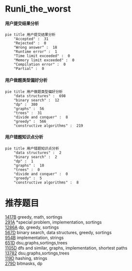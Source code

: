 # Runli_the_worst

<!-- tabs:start -->



#### **用户提交结果分析**

```mermaid
pie title 用户提交结果分析
    "Accepted" :  31
    "Rejected" :  0
    "Wrong answer" :  18
    "Runtime error" :  1
    "Time limit exceeded" :  0
    "Memory limit exceeded" :  0
    "Compilation error" :  0
    "Partial" :  0
```

#### **用户做题类型偏好分析**

```mermaid
pie title 用户做题类型偏好分析
    "data structures" :  698
    "binary search" :  12
    "dp" :  380
    "graphs" :  56
    "trees" :  31
    "divide and conquer" :  8
    "greedy" :  566
    "constructive algorithms" :  219
```
#### **用户错题知识点分析**

```mermaid
pie title 用户错题知识点分析
    "data structures" :  2
    "binary search" :  2
    "dp" :  1
    "graphs" :  10
    "trees" :  0
    "divide and conquer" :  0
    "greedy" :  5
    "constructive algorithms" :  8
```



<!-- tabs:end -->
# 推荐题目
[1417B](https://codeforces.com/contest/1417/problem/B)		greedy,
                        math,
                        sortings		  
[291A](https://codeforces.com/contest/291/problem/A)		*special problem,
                        implementation,
                        sortings		  
[1286A](https://codeforces.com/contest/1286/problem/A)		dp,
                        greedy,
                        sortings		  
[567D](https://codeforces.com/contest/567/problem/D)		binary search,
                        data structures,
                        greedy,
                        sortings		  
[954B](https://codeforces.com/contest/954/problem/B)		implementation,
                        strings		  
[651D](https://codeforces.com/contest/651/problem/D)		dsu,graphs,sortings,trees		  
[1105D](https://codeforces.com/contest/1105/problem/D)		dfs and similar,
                        graphs,
                        implementation,
                        shortest paths		  
[13782](https://codeforces.com/contest/1378/problem/2)		dsu,graphs,sortings,trees		  
[119D](https://codeforces.com/contest/119/problem/D)		hashing,
                        strings		  
[279D](https://codeforces.com/contest/279/problem/D)		bitmasks,
                        dp		  
